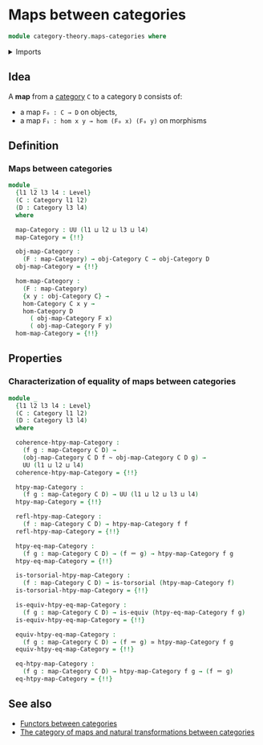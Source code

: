 # Maps between categories

```agda
module category-theory.maps-categories where
```

<details><summary>Imports</summary>

```agda
open import category-theory.categories
open import category-theory.maps-precategories

open import foundation.equivalences
open import foundation.homotopies
open import foundation.identity-types
open import foundation.torsorial-type-families
open import foundation.universe-levels
```

</details>

## Idea

A **map** from a [category](category-theory.categories.md) `C` to a category `D`
consists of:

- a map `F₀ : C → D` on objects,
- a map `F₁ : hom x y → hom (F₀ x) (F₀ y)` on morphisms

## Definition

### Maps between categories

```agda
module _
  {l1 l2 l3 l4 : Level}
  (C : Category l1 l2)
  (D : Category l3 l4)
  where

  map-Category : UU (l1 ⊔ l2 ⊔ l3 ⊔ l4)
  map-Category = {!!}

  obj-map-Category :
    (F : map-Category) → obj-Category C → obj-Category D
  obj-map-Category = {!!}

  hom-map-Category :
    (F : map-Category)
    {x y : obj-Category C} →
    hom-Category C x y →
    hom-Category D
      ( obj-map-Category F x)
      ( obj-map-Category F y)
  hom-map-Category = {!!}
```

## Properties

### Characterization of equality of maps between categories

```agda
module _
  {l1 l2 l3 l4 : Level}
  (C : Category l1 l2)
  (D : Category l3 l4)
  where

  coherence-htpy-map-Category :
    (f g : map-Category C D) →
    (obj-map-Category C D f ~ obj-map-Category C D g) →
    UU (l1 ⊔ l2 ⊔ l4)
  coherence-htpy-map-Category = {!!}

  htpy-map-Category :
    (f g : map-Category C D) → UU (l1 ⊔ l2 ⊔ l3 ⊔ l4)
  htpy-map-Category = {!!}

  refl-htpy-map-Category :
    (f : map-Category C D) → htpy-map-Category f f
  refl-htpy-map-Category = {!!}

  htpy-eq-map-Category :
    (f g : map-Category C D) → (f ＝ g) → htpy-map-Category f g
  htpy-eq-map-Category = {!!}

  is-torsorial-htpy-map-Category :
    (f : map-Category C D) → is-torsorial (htpy-map-Category f)
  is-torsorial-htpy-map-Category = {!!}

  is-equiv-htpy-eq-map-Category :
    (f g : map-Category C D) → is-equiv (htpy-eq-map-Category f g)
  is-equiv-htpy-eq-map-Category = {!!}

  equiv-htpy-eq-map-Category :
    (f g : map-Category C D) → (f ＝ g) ≃ htpy-map-Category f g
  equiv-htpy-eq-map-Category = {!!}

  eq-htpy-map-Category :
    (f g : map-Category C D) → htpy-map-Category f g → (f ＝ g)
  eq-htpy-map-Category = {!!}
```

## See also

- [Functors between categories](category-theory.functors-categories.md)
- [The category of maps and natural transformations between categories](category-theory.category-of-maps-categories.md)
